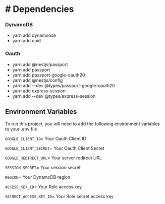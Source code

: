 # # Dependencies

### DynamoDB

- yarn add dynamoose
- yarn add uuid

### Oauth

- yarn add @nestjs/passport
- yarn add passport
- yarn add passport-google-oauth20
- yarn add @nestjs/config
- yarn add --dev @types/passport-google-oauth20
- yarn add express-session
- yarn add --dev @types/express-session

## Environment Variables

To run this project, you will need to add the following environment variables to your .env file

`GOOGLE_CLIENT_ID`= Your Oauth Client ID

`GOOGLE_CLIENT_SECRET`= Your Oauth Client Secret

`GOOGLE_REDIRECT_URL`= Your server redirect URL

`SESSION_SECRET`= Your session secret

`REGION`= Your DynamoDB region

`ACCESS_KEY_ID`= Your Role access key

`SECRECT_ACCESS_KEY_ID`= Your Role secret access key
